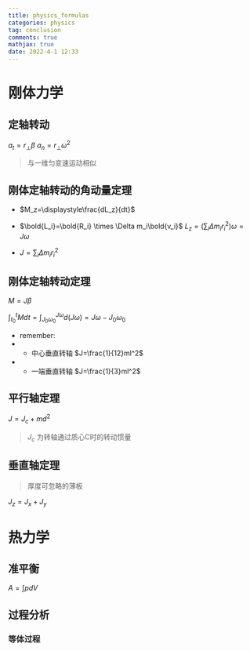 ```yaml
---
title: physics_formulas
categories: physics
tag: conclusion
comments: true
mathjax: true
date: 2022-4-1 12:33
---
```

# 刚体力学
## 定轴转动
$a_t=r_\perp \beta$
$a_n=r_\perp \omega^2$
>与一维匀变速运动相似

## 刚体定轴转动的角动量定理

* $M_z=\displaystyle\frac{dL_z}{dt}$

* $\bold{L_i}=\bold{R_i} \times \Delta m_i\bold{v_i}$
    $L_z=(\sum_i \Delta m_i r_i^2)\omega=J\omega$

* $J=\sum_i \Delta m_i r_i^2$

## 刚体定轴转动定理

$M=J \beta$

$\int_{t_0}^t Mdt=\int_{J_0\omega_0}^{J \omega}d(J \omega)=J \omega-J_0 \omega_0$

* remember:
* * 中心垂直转轴 $J=\frac{1}{12}ml^2$
* * 一端垂直转轴 $J=\frac{1}{3}ml^2$

## 平行轴定理

$J=J_c+md^2$

> $J_c$ 为转轴通过质心C时的转动惯量
> 
## 垂直轴定理
> 厚度可忽略的薄板

$J_z=J_x+J_y$
# 热力学
## 准平衡
$A=\int pdV$
## 过程分析
### 等体过程
